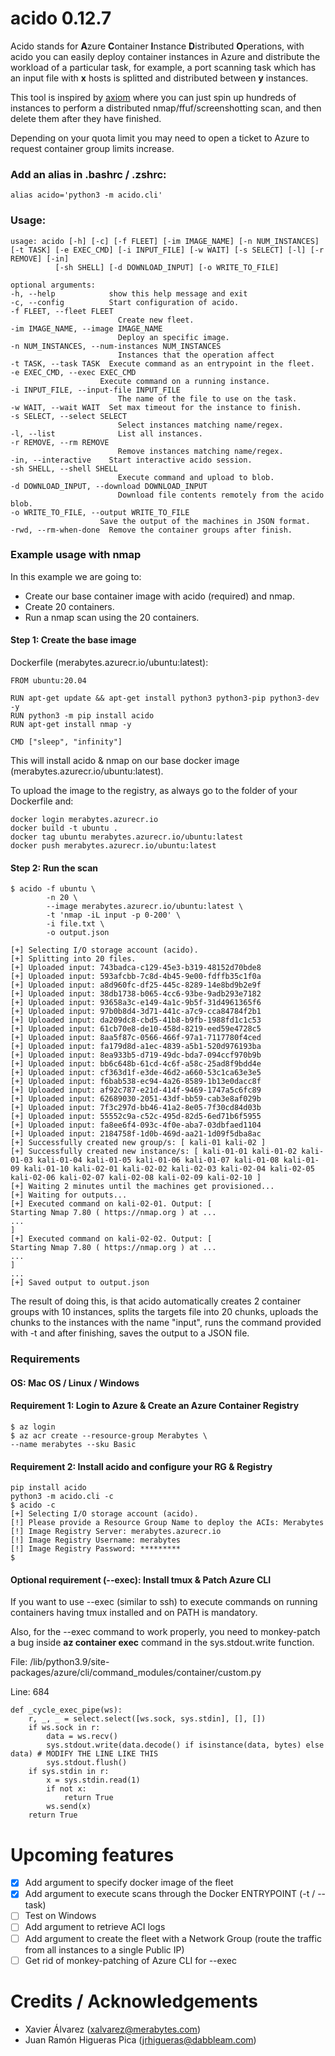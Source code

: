# acido 0.12.7

Acido stands for **A**zure **C**ontainer **I**nstance **D**istributed **O**perations, with acido you can easily deploy container instances in Azure and distribute the workload of a particular task, for example, a port scanning task which has an input file with **x** hosts is splitted and distributed between **y** instances.

This tool is inspired by [axiom](https://github.com/pry0cc/axiom) where you can just spin up hundreds of instances to perform a distributed nmap/ffuf/screenshotting scan, and then delete them after they have finished. 

Depending on your quota limit you may need to open a ticket to Azure to request container group limits increase.

### Add an alias in .bashrc / .zshrc:
    alias acido='python3 -m acido.cli'
    
### Usage:
    usage: acido [-h] [-c] [-f FLEET] [-im IMAGE_NAME] [-n NUM_INSTANCES] [-t TASK] [-e EXEC_CMD] [-i INPUT_FILE] [-w WAIT] [-s SELECT] [-l] [-r REMOVE] [-in]
              [-sh SHELL] [-d DOWNLOAD_INPUT] [-o WRITE_TO_FILE]

    optional arguments:
    -h, --help            show this help message and exit
    -c, --config          Start configuration of acido.
    -f FLEET, --fleet FLEET
                            Create new fleet.
    -im IMAGE_NAME, --image IMAGE_NAME
                            Deploy an specific image.
    -n NUM_INSTANCES, --num-instances NUM_INSTANCES
                            Instances that the operation affect
    -t TASK, --task TASK  Execute command as an entrypoint in the fleet.
    -e EXEC_CMD, --exec EXEC_CMD
                        Execute command on a running instance.
    -i INPUT_FILE, --input-file INPUT_FILE
                            The name of the file to use on the task.
    -w WAIT, --wait WAIT  Set max timeout for the instance to finish.
    -s SELECT, --select SELECT
                            Select instances matching name/regex.
    -l, --list              List all instances.
    -r REMOVE, --rm REMOVE
                            Remove instances matching name/regex.
    -in, --interactive    Start interactive acido session.
    -sh SHELL, --shell SHELL
                            Execute command and upload to blob.
    -d DOWNLOAD_INPUT, --download DOWNLOAD_INPUT
                            Download file contents remotely from the acido blob.
    -o WRITE_TO_FILE, --output WRITE_TO_FILE
                        Save the output of the machines in JSON format.
    -rwd, --rm-when-done  Remove the container groups after finish.


### Example usage with nmap
In this example we are going to:
* Create our base container image with acido (required) and nmap.
* Create 20 containers.
* Run a nmap scan using the 20 containers.

#### Step 1: Create the base image

Dockerfile (merabytes.azurecr.io/ubuntu:latest):

    FROM ubuntu:20.04

    RUN apt-get update && apt-get install python3 python3-pip python3-dev -y
    RUN python3 -m pip install acido
    RUN apt-get install nmap -y

    CMD ["sleep", "infinity"]

This will install acido & nmap on our base docker image (merabytes.azurecr.io/ubuntu:latest).

To upload the image to the registry, as always go to the folder of your Dockerfile and:

    docker login merabytes.azurecr.io
    docker build -t ubuntu .
    docker tag ubuntu merabytes.azurecr.io/ubuntu:latest
    docker push merabytes.azurecr.io/ubuntu:latest

#### Step 2: Run the scan


    $ acido -f ubuntu \
            -n 20 \
            --image merabytes.azurecr.io/ubuntu:latest \
            -t 'nmap -iL input -p 0-200' \
            -i file.txt \
            -o output.json

    [+] Selecting I/O storage account (acido).
    [+] Splitting into 20 files.
    [+] Uploaded input: 743badca-c129-45e3-b319-48152d70bde8
    [+] Uploaded input: 593afcbb-7c8d-4b45-9e00-fdffb35c1f0a
    [+] Uploaded input: a8d960fc-df25-445c-8289-14e8bd9b2e9f
    [+] Uploaded input: 38db1738-b065-4cc6-93be-9adb293e7182
    [+] Uploaded input: 93658a3c-e149-4a1c-9b5f-31d4961365f6
    [+] Uploaded input: 97b0b8d4-3d71-441c-a7c9-cca84784f2b1
    [+] Uploaded input: da209dc8-cbd5-41b8-b9fb-1988fd1c1c53
    [+] Uploaded input: 61cb70e8-de10-458d-8219-eed59e4728c5
    [+] Uploaded input: 8aa5f87c-0566-466f-97a1-7117780f4ced
    [+] Uploaded input: fa179d8d-a1ec-4839-a5b1-520d976193ba
    [+] Uploaded input: 8ea933b5-d719-49dc-bda7-094ccf970b9b
    [+] Uploaded input: bb6c648b-61cd-4c6f-a58c-25ad8f9bdd4e
    [+] Uploaded input: cf363d1f-e3de-46d2-a660-53c1ca63e3e5
    [+] Uploaded input: f6bab538-ec94-4a26-8589-1b13e0dacc8f
    [+] Uploaded input: af92c787-e21d-414f-9469-1747a5c6fc89
    [+] Uploaded input: 62689030-2051-43df-bb59-cab3e8af029b
    [+] Uploaded input: 7f3c297d-bb46-41a2-8e05-7f30cd84d03b
    [+] Uploaded input: 55552c9a-c52c-495d-82d5-6ed71b6f5955
    [+] Uploaded input: fa8ee6f4-093c-4f0e-aba7-03dbfaed1104
    [+] Uploaded input: 2184758f-1d0b-469d-aa21-1d09f5dba8ac
    [+] Successfully created new group/s: [ kali-01 kali-02 ]
    [+] Successfully created new instance/s: [ kali-01-01 kali-01-02 kali-01-03 kali-01-04 kali-01-05 kali-01-06 kali-01-07 kali-01-08 kali-01-09 kali-01-10 kali-02-01 kali-02-02 kali-02-03 kali-02-04 kali-02-05 kali-02-06 kali-02-07 kali-02-08 kali-02-09 kali-02-10 ]
    [+] Waiting 2 minutes until the machines get provisioned...
    [+] Waiting for outputs...
    [+] Executed command on kali-02-01. Output: [
    Starting Nmap 7.80 ( https://nmap.org ) at ...
    ...
    ]
    [+] Executed command on kali-02-02. Output: [
    Starting Nmap 7.80 ( https://nmap.org ) at ...
    ...
    ]
    ...
    [+] Saved output to output.json


The result of doing this, is that acido automatically creates 2 container groups with 10 instances, splits the targets file into 20 chunks, uploads the chunks to the instances with the name "input", runs the command provided with -t and after finishing, saves the output to a JSON file.

### Requirements

#### OS: Mac OS / Linux / Windows

#### Requirement 1: Login to Azure & Create an Azure Container Registry
    $ az login
    $ az acr create --resource-group Merabytes \
    --name merabytes --sku Basic

#### Requirement 2: Install acido and configure your RG & Registry
    pip install acido
    python3 -m acido.cli -c
    $ acido -c
    [+] Selecting I/O storage account (acido).
    [!] Please provide a Resource Group Name to deploy the ACIs: Merabytes
    [!] Image Registry Server: merabytes.azurecr.io
    [!] Image Registry Username: merabytes
    [!] Image Registry Password: *********
    $

#### Optional requirement (--exec): Install tmux & Patch Azure CLI
If you want to use --exec (similar to ssh) to execute commands on running containers having tmux installed and on PATH is mandatory. 

Also, for the --exec command to work properly, you need to monkey-patch a bug inside **az container exec** command in the sys.stdout.write function.

File: /lib/python3.9/site-packages/azure/cli/command_modules/container/custom.py

Line: 684

    def _cycle_exec_pipe(ws):
        r, _, _ = select.select([ws.sock, sys.stdin], [], [])
        if ws.sock in r:
            data = ws.recv()
            sys.stdout.write(data.decode() if isinstance(data, bytes) else data) # MODIFY THE LINE LIKE THIS
            sys.stdout.flush()
        if sys.stdin in r:
            x = sys.stdin.read(1)
            if not x:
                return True
            ws.send(x)
        return True

# Upcoming features

- [X] Add argument to specify docker image of the fleet
- [X] Add argument to execute scans through the Docker ENTRYPOINT (-t / --task)
- [ ] Test on Windows
- [ ] Add argument to retrieve ACI logs
- [ ] Add argument to create the fleet with a Network Group (route the traffic from all instances to a single Public IP)
- [ ] Get rid of monkey-patching of Azure CLI for --exec

# Credits / Acknowledgements

* Xavier Álvarez (xalvarez@merabytes.com)
* Juan Ramón Higueras Pica (jrhigueras@dabbleam.com)
